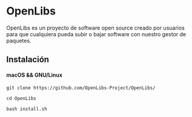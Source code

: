 # OpenLibs

OpenLibs es un proyecto de software open source creado por usuarios para que cualquiera pueda subir o bajar software con nuestro gestor de paquetes.

## Instalación

#### macOS && GNU/Linux

```git clone https://github.com/OpenLibs-Project/OpenLibs/```

```cd OpenLibs```

```bash install.sh```

